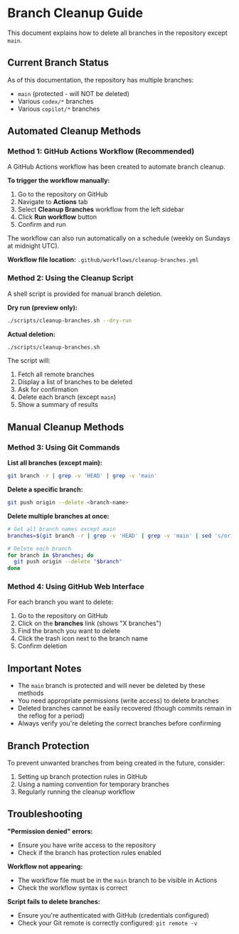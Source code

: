 # Branch Cleanup Guide

This document explains how to delete all branches in the repository except `main`.

## Current Branch Status

As of this documentation, the repository has multiple branches:
- `main` (protected - will NOT be deleted)
- Various `codex/*` branches
- Various `copilot/*` branches

## Automated Cleanup Methods

### Method 1: GitHub Actions Workflow (Recommended)

A GitHub Actions workflow has been created to automate branch cleanup.

**To trigger the workflow manually:**

1. Go to the repository on GitHub
2. Navigate to **Actions** tab
3. Select **Cleanup Branches** workflow from the left sidebar
4. Click **Run workflow** button
5. Confirm and run

The workflow can also run automatically on a schedule (weekly on Sundays at midnight UTC).

**Workflow file location:** `.github/workflows/cleanup-branches.yml`

### Method 2: Using the Cleanup Script

A shell script is provided for manual branch deletion.

**Dry run (preview only):**
```bash
./scripts/cleanup-branches.sh --dry-run
```

**Actual deletion:**
```bash
./scripts/cleanup-branches.sh
```

The script will:
1. Fetch all remote branches
2. Display a list of branches to be deleted
3. Ask for confirmation
4. Delete each branch (except `main`)
5. Show a summary of results

## Manual Cleanup Methods

### Method 3: Using Git Commands

**List all branches (except main):**
```bash
git branch -r | grep -v 'HEAD' | grep -v 'main'
```

**Delete a specific branch:**
```bash
git push origin --delete <branch-name>
```

**Delete multiple branches at once:**
```bash
# Get all branch names except main
branches=$(git branch -r | grep -v 'HEAD' | grep -v 'main' | sed 's/origin\///')

# Delete each branch
for branch in $branches; do
  git push origin --delete "$branch"
done
```

### Method 4: Using GitHub Web Interface

For each branch you want to delete:
1. Go to the repository on GitHub
2. Click on the **branches** link (shows "X branches")
3. Find the branch you want to delete
4. Click the trash icon next to the branch name
5. Confirm deletion

## Important Notes

- The `main` branch is protected and will never be deleted by these methods
- You need appropriate permissions (write access) to delete branches
- Deleted branches cannot be easily recovered (though commits remain in the reflog for a period)
- Always verify you're deleting the correct branches before confirming

## Branch Protection

To prevent unwanted branches from being created in the future, consider:
1. Setting up branch protection rules in GitHub
2. Using a naming convention for temporary branches
3. Regularly running the cleanup workflow

## Troubleshooting

**"Permission denied" errors:**
- Ensure you have write access to the repository
- Check if the branch has protection rules enabled

**Workflow not appearing:**
- The workflow file must be in the `main` branch to be visible in Actions
- Check the workflow syntax is correct

**Script fails to delete branches:**
- Ensure you're authenticated with GitHub (credentials configured)
- Check your Git remote is correctly configured: `git remote -v`
